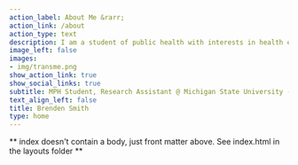 ```yaml
---
action_label: About Me &rarr;
action_link: /about
action_type: text
description: I am a student of public health with interests in health equity, harm reduction, and community engagement. I am learning and practicing data analysis and visualization in R. Connect with me on Twitter.
image_left: false
images:
- img/transme.png
show_action_link: true
show_social_links: true
subtitle: MPH Student, Research Assistant @ Michigan State University - Institute for Health Policy
text_align_left: false
title: Brenden Smith
type: home
---
```


** index doesn't contain a body, just front matter above.
See index.html in the layouts folder **
